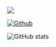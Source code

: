 ![](https://visitor-badge.laobi.icu/badge?page_id=MrMonke7.MrMonke7)

[![Github](https://img.shields.io/github/followers/MrMonke7?label=Follow&style=social)](https://github.com/CharalambosIoannou)

![GitHub stats](https://github-readme-stats.vercel.app/api?username=MrMonke7&show_icons=true&theme=tokyonight)
